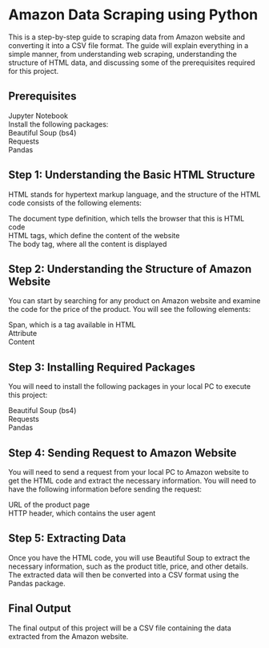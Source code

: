 # Amazon Data Scraping using Python
This is a step-by-step guide to scraping data from Amazon website and converting it into a CSV file format. The guide will explain everything in a simple manner, from understanding web scraping, understanding the structure of HTML data, and discussing some of the prerequisites required for this project.

## Prerequisites

Jupyter Notebook  
Install the following packages:  
Beautiful Soup (bs4)  
Requests  
Pandas  
## Step 1: Understanding the Basic HTML Structure  
HTML stands for hypertext markup language, and the structure of the HTML code consists of the following elements:  
  
The document type definition, which tells the browser that this is HTML code  
HTML tags, which define the content of the website  
The body tag, where all the content is displayed  
## Step 2: Understanding the Structure of Amazon Website  
You can start by searching for any product on Amazon website and examine the code for the price of the product. You will see the following elements:  
  
Span, which is a tag available in HTML  
Attribute  
Content  
## Step 3: Installing Required Packages  
You will need to install the following packages in your local PC to execute this project:  
  
Beautiful Soup (bs4)  
Requests  
Pandas  
## Step 4: Sending Request to Amazon Website  
You will need to send a request from your local PC to Amazon website to get the HTML code and extract the necessary information. You will need to have the following information before sending the request:  
  
URL of the product page  
HTTP header, which contains the user agent  
## Step 5: Extracting Data  
Once you have the HTML code, you will use Beautiful Soup to extract the necessary information, such as the product title, price, and other details. The extracted data will then be converted into a CSV format using the Pandas package.  
  
## Final Output  
The final output of this project will be a CSV file containing the data extracted from the Amazon website.
